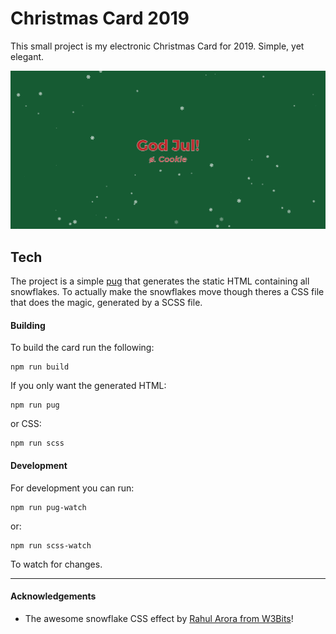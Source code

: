 # Christmas Card 2019

This small project is my electronic Christmas Card for 2019.
Simple, yet elegant.

![PNG of the card](.docs/demo.png)

## Tech

The project is a simple [pug](https://pugjs.org/) that generates the static HTML containing all snowflakes.
To actually make the snowflakes move though theres a CSS file that does the magic, generated by a SCSS file.

#### Building

To build the card run the following:
```
npm run build
```

If you only want the generated HTML:
```
npm run pug
```

or CSS:
```
npm run scss
```

#### Development

For development you can run:
```
npm run pug-watch
```

or:
```
npm run scss-watch
```

To watch for changes.

---

#### Acknowledgements

* The awesome snowflake CSS effect by [Rahul Arora from W3Bits](https://w3bits.com/css-snowfall/)!
